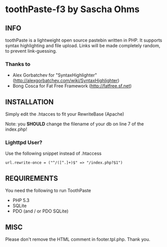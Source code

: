 toothPaste-f3 by Sascha Ohms
============================

INFO
----

toothPaste is a lightweight open source pastebin written in PHP. It supports syntax highlighting
and file upload. Links will be made completely random, to prevent link-guessing.

### Thanks to
* Alex Gorbatchev for "SyntaxHighlighter" (http://alexgorbatchev.com/wiki/SyntaxHighlighter)
* Bong Cosca for Fat Free Framework (http://fatfree.sf.net)

INSTALLATION
------------

Simply edit the .htacces to fit your RewriteBase (Apache)

Note: you **SHOULD** change the filename of your db on line 7 of the index.php!

### Lighttpd User?
Use the following snippet instead of .htaccess

    url.rewrite-once = ("^/([^.]+)$" => "/index.php?$1")

REQUIREMENTS
------------

You need the following to run ToothPaste

* PHP 5.3
* SQLite
* PDO (and / or PDO SQLite)

MISC
----
Please don't remove the HTML comment in footer.tpl.php. Thank you.
